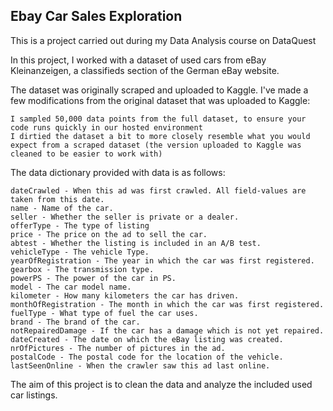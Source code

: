 ## Ebay Car Sales Exploration
This is a project carried out during my Data Analysis course on DataQuest

In this project, I worked with a dataset of used cars from eBay Kleinanzeigen, a classifieds section of the German eBay website.

The dataset was originally scraped and uploaded to Kaggle. I've made a few modifications from the original dataset that was uploaded to Kaggle:

    I sampled 50,000 data points from the full dataset, to ensure your code runs quickly in our hosted environment
    I dirtied the dataset a bit to more closely resemble what you would expect from a scraped dataset (the version uploaded to Kaggle was cleaned to be easier to work with)

The data dictionary provided with data is as follows:

    dateCrawled - When this ad was first crawled. All field-values are taken from this date.
    name - Name of the car.
    seller - Whether the seller is private or a dealer.
    offerType - The type of listing
    price - The price on the ad to sell the car.
    abtest - Whether the listing is included in an A/B test.
    vehicleType - The vehicle Type.
    yearOfRegistration - The year in which the car was first registered.
    gearbox - The transmission type.
    powerPS - The power of the car in PS.
    model - The car model name.
    kilometer - How many kilometers the car has driven.
    monthOfRegistration - The month in which the car was first registered.
    fuelType - What type of fuel the car uses.
    brand - The brand of the car.
    notRepairedDamage - If the car has a damage which is not yet repaired.
    dateCreated - The date on which the eBay listing was created.
    nrOfPictures - The number of pictures in the ad.
    postalCode - The postal code for the location of the vehicle.
    lastSeenOnline - When the crawler saw this ad last online.

The aim of this project is to clean the data and analyze the included used car listings.
